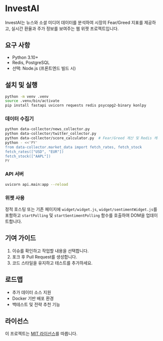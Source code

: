 # InvestAI

InvestAI는 뉴스와 소셜 미디어 데이터를 분석하여 시장의 Fear/Greed 지표를 제공하고,
실시간 환율과 주가 정보를 보여주는 웹 위젯 프로젝트입니다.

## 요구 사항
- Python 3.10+
- Redis, PostgreSQL
- 선택: Node.js (프론트엔드 빌드 시)

## 설치 및 실행
```bash
python -m venv .venv
source .venv/bin/activate
pip install fastapi uvicorn requests redis psycopg2-binary konlpy
```

### 데이터 수집기
```bash
python data-collector/news_collector.py
python data-collector/twitter_collector.py
python data-collector/score_calculator.py  # Fear/Greed 계산 및 Redis 캐시
python - <<'PY'
from data-collector.market_data import fetch_rates, fetch_stock
fetch_rates(["USD", "EUR"])
fetch_stock(["AAPL"])
PY
```

### API 서버
```bash
uvicorn api.main:app --reload
```

### 위젯 사용
정적 호스팅 또는 기존 페이지에 `widget/widget.js`, `widget/sentimentWidget.js`를 포함하고
`startPolling` 및 `startSentimentPolling` 함수를 호출하여 DOM을 업데이트합니다.

## 기여 가이드
1. 이슈를 확인하고 작업할 내용을 선택합니다.
2. 포크 후 Pull Request를 생성합니다.
3. 코드 스타일을 유지하고 테스트를 추가하세요.

## 로드맵
- 추가 데이터 소스 지원
- Docker 기반 배포 환경
- 백테스트 및 전략 추천 기능

## 라이선스
이 프로젝트는 [MIT 라이선스](LICENSE)를 따릅니다.

